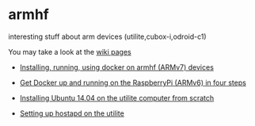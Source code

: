 # armhf
interesting stuff about arm devices (utilite,cubox-i,odroid-c1)

You may take a look at the [wiki pages](https://github.com/umiddelb/armhf/wiki)

* [Installing, running, using docker on armhf (ARMv7) devices](https://github.com/umiddelb/armhf/wiki/Installing,-running,-using-docker-on-armhf-(ARMv7)-devices)

* [Get Docker up and running on the RaspberryPi (ARMv6) in four steps](https://github.com/umiddelb/armhf/wiki/Get-Docker-up-and-running-on-the-RaspberryPi-%28ARMv6%29-in-four-steps)

* [Installing Ubuntu 14.04 on the utilite computer from scratch](https://github.com/umiddelb/armhf/wiki/Installing-Ubuntu-14.04-on-the-utilite-computer-from-scratch)


* [Setting up hostapd on the utilite](https://github.com/umiddelb/armhf/wiki/Setting-up-hostapd-on-the-utilite)

